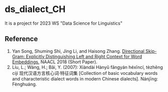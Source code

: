 # ds_dialect_CH
It is a project for 2023 WS "Data Science for Linguistics"

## Reference 
1. Yan Song, Shuming Shi, Jing Li, and Haisong Zhang. [Directional Skip-Gram: Explicitly Distinguishing Left and Right Context for Word Embeddings.](https://aclanthology.org/N18-2028/)  NAACL 2018 (Short Paper).
2. Líu, L.; Wáng, H.; Bǎi, Y. (2007): Xiàndài Hànyǔ fāngyán héxīncí, tèzhēng cíjí 现代汉语方言核心词·特征词集 [Collection of basic vocabulary words and characteristic dialect words in modern Chinese dialects]. Nánjīng: Fènghuáng.
